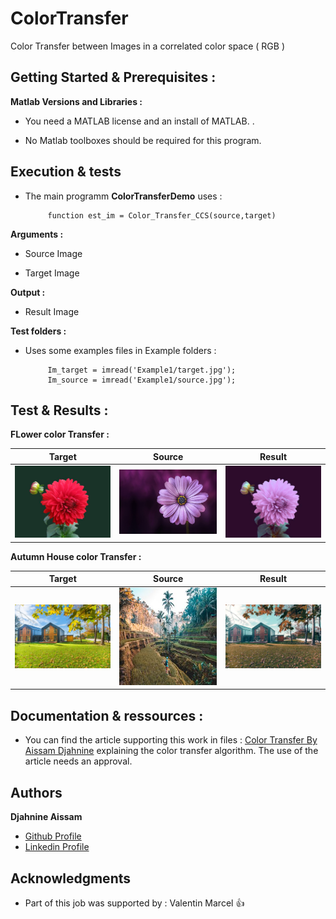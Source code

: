 # ColorTransfer

Color Transfer between Images in a correlated color space ( RGB )

## Getting Started & Prerequisites :

**Matlab Versions and Libraries :** 

* You need a MATLAB license and an install of MATLAB. .

* No Matlab toolboxes should be required for this program. 
           
## Execution & tests

* The main programm **ColorTransferDemo** uses :

           function est_im = Color_Transfer_CCS(source,target)

**Arguments :**

- Source Image

- Target Image

**Output :**

- Result Image

**Test folders :**

* Uses some examples files in Example folders : 

           Im_target = imread('Example1/target.jpg');
           Im_source = imread('Example1/source.jpg');
                      
## Test & Results :

**FLower color Transfer :**

Target         |  Source          |      Result        
:-------------:|:----------------:|:-------------------:
<img src="https://github.com/AissamDjahnine/ColorTransfer/blob/master/target.jpg" width="250"> |  <img src="https://github.com/AissamDjahnine/ColorTransfer/blob/master/source.jpg" width="250"> | <img src="https://github.com/AissamDjahnine/ColorTransfer/blob/master/result.jpg" width="250">

**Autumn House color Transfer :**

Target         |  Source          |      Result        
:-------------:|:----------------:|:-------------------:
<img src="https://github.com/AissamDjahnine/ColorTransfer/blob/master/target_1.jpg" width="250"> |  <img src="https://github.com/AissamDjahnine/ColorTransfer/blob/master/source_1.jpg" width="250"> | <img src="https://github.com/AissamDjahnine/ColorTransfer/blob/master/result_1.jpg" width="250">

## Documentation & ressources : 

- You can find the article supporting this work in files : [Color Transfer By Aissam Djahnine](https://github.com/AissamDjahnine/ColorTransfer/blob/master/Djahnine_Aissam_Color_Transfer_in_Correlated_color_space.pdf) explaining the color transfer algorithm. The use of the article needs an approval.

## Authors

**Djahnine Aissam**  
- [Github Profile](https://github.com/AissamDjahnine)
- [Linkedin Profile](https://www.linkedin.com/in/aissamdjahnine/)


## Acknowledgments

* Part of this job was supported by : Valentin Marcel  :thumbsup:



